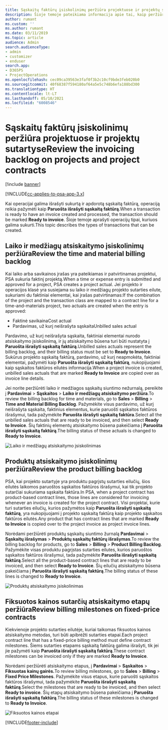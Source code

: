 ```yaml
---
title: Sąskaitų faktūrų įsiskolinimų peržiūra projektuose ir projektų sutartyse
description: Šioje temoje pateikiama informacija apie tai, kaip peržiūrėti laiko, savikainos ir produktų įsiskolinimus ir kaip juos pažymėti kaip paruoštus išrašyti sąskaitą faktūrą.
author: rumant
ms.custom: ''
ms.author: rumant
ms.date: 03/11/2019
ms.topic: article
audience: Admin
search.audienceType:
- admin
- customizer
- enduser
search.app:
- D365PS
- ProjectOperations
ms.openlocfilehash: cec09ca39563e3faf0f3b2c10cf9bde3feb020b0
ms.sourcegitcommit: 40f68387f594180af64a5e5c748b6efa188bd300
ms.translationtype: HT
ms.contentlocale: lt-LT
ms.lasthandoff: 05/10/2021
ms.locfileid: "6008546"
---
```

# <a name="review-the-invoicing-backlog-on-projects-and-project-contracts"></a><span data-ttu-id="bc2ee-103">Sąskaitų faktūrų įsiskolinimų peržiūra projektuose ir projektų sutartyse</span><span class="sxs-lookup"><span data-stu-id="bc2ee-103">Review the invoicing backlog on projects and project contracts</span></span>

[!include [banner](../includes/psa-now-project-operations.md)]

[!INCLUDE[cc-applies-to-psa-app-3.x](../includes/cc-applies-to-psa-app-3x.md)]

<span data-ttu-id="bc2ee-104">Kai operacijai galima išrašyti sukurtą ir apdorotą sąskaitą faktūrą, operaciją reikia pažymėti kaip **Paruošta išrašyti sąskaitą faktūrą**.</span><span class="sxs-lookup"><span data-stu-id="bc2ee-104">When a transaction is ready to have an invoice created and processed, the transaction should be marked **Ready to invoice**.</span></span> <span data-ttu-id="bc2ee-105">Šioje temoje aprašyti operacijų tipai, kuriuos galima sukurti.</span><span class="sxs-lookup"><span data-stu-id="bc2ee-105">This topic describes the types of transactions that can be created.</span></span>

## <a name="review-the-time-and-material-billing-backlog"></a><span data-ttu-id="bc2ee-106">Laiko ir medžiagų atsiskaitymo įsiskolinimų peržiūra</span><span class="sxs-lookup"><span data-stu-id="bc2ee-106">Review the time and material billing backlog</span></span>

<span data-ttu-id="bc2ee-107">Kai laiko arba savikainos įrašas yra pateikiamas ir patvirtinamas projektui, PSA sukuria faktinį projektą.</span><span class="sxs-lookup"><span data-stu-id="bc2ee-107">When a time or expense entry is submitted and approved for a project, PSA creates a project actual.</span></span> <span data-ttu-id="bc2ee-108">Jei projekto ir operacijos klasė yra susiejama su laiko ir medžiagų projekto sutarties eilute, sukuriami du faktiniai elementai, kai įrašas patvirtinamas:</span><span class="sxs-lookup"><span data-stu-id="bc2ee-108">If the combination of the project and the transaction class are mapped to a contract line for a time-and-materials project, two actuals are created when the entry is approved:</span></span>

- <span data-ttu-id="bc2ee-109">Faktinė savikaina</span><span class="sxs-lookup"><span data-stu-id="bc2ee-109">Cost actual</span></span> 
- <span data-ttu-id="bc2ee-110">Pardavimas, už kurį neišrašyta sąskaita</span><span class="sxs-lookup"><span data-stu-id="bc2ee-110">Unbilled sales actual</span></span>

<span data-ttu-id="bc2ee-111">Pardavimo, už kurį neišrašyta sąskaita, faktiniai elementai nurodo atsiskaitymo įsiskolinimą, ir jų atsiskaitymo būsena turi būti nustatyta į **Paruošta išrašyti sąskaitą faktūrą**.</span><span class="sxs-lookup"><span data-stu-id="bc2ee-111">Unbilled sales actuals represent the billing backlog, and their billing status must be set to **Ready to Invoice**.</span></span> <span data-ttu-id="bc2ee-112">Sukūrus projekto sąskaitą faktūrą, pardavimo, už kurį neapmokėta, faktiniai elementai, pažymėti kaip **Paruošta išrašyti sąskaitą faktūrą**, nukopijuojami kaip sąskaitos faktūros eilutės informacija.</span><span class="sxs-lookup"><span data-stu-id="bc2ee-112">When a project invoice is created, unbilled sales actuals that are marked **Ready to Invoice** are copied over as invoice line details.</span></span>

<span data-ttu-id="bc2ee-113">Jei norite peržiūrėti laiko ir medžiagos sąskaitų siuntimo nežurnalą, pereikite į **Pardavimai** \> **Sąskaitos** \> **Laiko ir medžiagų atsiskaitymo peržiūra**.</span><span class="sxs-lookup"><span data-stu-id="bc2ee-113">To review the billing backlog for time and materials, go to **Sales** \> **Billing** \> **Time and Material Billing Backlog**.</span></span> <span data-ttu-id="bc2ee-114">Pažymėkite visus pardavimo, už kurį neišrašyta sąskaita, faktinius elementus, kurie paruošti sąskaitos faktūros išrašymui, tada pažymėkite **Paruošta išrašyti sąskaitą faktūra**.</span><span class="sxs-lookup"><span data-stu-id="bc2ee-114">Select all the unbilled sales actuals that are ready to be invoiced, and then select **Ready to Invoice**.</span></span> <span data-ttu-id="bc2ee-115">Šių faktinių elementų atsiskaitymo būsena pakeičiama į **Paruošta išrašyti sąskaitą faktūrą**.</span><span class="sxs-lookup"><span data-stu-id="bc2ee-115">The billing status of these actuals is changed to **Ready to Invoice**.</span></span>

![Laiko ir medžiagų atsiskaitymo įsiskolinimas](media/TMBacklog.png)

## <a name="review-the-product-billing-backlog"></a><span data-ttu-id="bc2ee-117">Produktų atsiskaitymo įsiskolinimų peržiūra</span><span class="sxs-lookup"><span data-stu-id="bc2ee-117">Review the product billing backlog</span></span>

<span data-ttu-id="bc2ee-118">PSA, kai projekto sutartyje yra produktu pagrįstų sutarties eilučių, šios eilutės laikomos paruoštos sąskaitos faktūros išrašymui, kai tik projekto sutarčiai sukuriama sąskaita faktūra.</span><span class="sxs-lookup"><span data-stu-id="bc2ee-118">In PSA, when a project contract has product-based contract lines, those lines are considered for invoicing whenever an invoice is created for the project contract.</span></span> <span data-ttu-id="bc2ee-119">Visi projektai, kurie turi sutarties eilučių, kurios pažymėtos kaip **Paruošta išrašyti sąskaitą faktūrą**, yra nukopijuojami į projekto sąskaitą faktūrą kaip projekto sąskaitos faktūros eilutės.</span><span class="sxs-lookup"><span data-stu-id="bc2ee-119">Any product that has contract lines that are marked **Ready to Invoice** is copied over to the project invoice as project invoice lines.</span></span>

<span data-ttu-id="bc2ee-120">Norėdami peržiūrėti produktų sąskaitų siuntimo žurnalą **Pardavimai** \> **Sąskaitų išrašymas** \> **Produktų sąskaitų faktūrų išrašymas**.</span><span class="sxs-lookup"><span data-stu-id="bc2ee-120">To review the billing backlog for products, go to **Sales** \> **Billing** \> **Product Billing Backlog**.</span></span> <span data-ttu-id="bc2ee-121">Pažymėkite visas produktu pagrįstas sutarties eilutes, kurios paruoštos sąskaitos faktūros išrašymui, tada pažymėkite **Paruošta išrašyti sąskaitą faktūrą**.</span><span class="sxs-lookup"><span data-stu-id="bc2ee-121">Select all the product-based contract lines that are ready to be invoiced, and then select **Ready to Invoice**.</span></span> <span data-ttu-id="bc2ee-122">Šių eilučių atsiskaitymo būsena pakeičiama į **Paruošta išrašyti sąskaitą faktūrą**.</span><span class="sxs-lookup"><span data-stu-id="bc2ee-122">The billing status of these lines is changed to **Ready to Invoice**.</span></span>

![Produktų atsiskaitymo įsiskolinimas](media/ProductBacklog.png)

## <a name="review-billing-milestones-on-fixed-price-contracts"></a><span data-ttu-id="bc2ee-124">Fiksuotos kainos sutarčių atsiskaitymo etapų peržiūra</span><span class="sxs-lookup"><span data-stu-id="bc2ee-124">Review billing milestones on fixed-price contracts</span></span>

<span data-ttu-id="bc2ee-125">Kiekvienoje projekto sutarties eilutėje, kuriai taikomas fiksuotos kainos atsiskaitymo metodas, turi būti apibrėžti sutarties etapai.</span><span class="sxs-lookup"><span data-stu-id="bc2ee-125">Each project contract line that has a fixed-price billing method must define contract milestones.</span></span> <span data-ttu-id="bc2ee-126">Šiems sutarties etapams sąskaitą faktūrą galima išrašyti, tik jei jie pažymėti kaip **Paruošta išrašyti sąskaitą faktūrą**.</span><span class="sxs-lookup"><span data-stu-id="bc2ee-126">These contract milestones can be invoiced only if they are marked **Ready to Invoice**.</span></span> 

<span data-ttu-id="bc2ee-127">Norėdami peržiūrėti atsiskaitymo etapus, į **Pardavimai** \> **Sąskaitos** \> **Fiksuotas kainų gairės.**</span><span class="sxs-lookup"><span data-stu-id="bc2ee-127">To review billing milestones, go to **Sales** \> **Billing** \> **Fixed Price Milestones**.</span></span> <span data-ttu-id="bc2ee-128">Pažymėkite visus etapus, kurie paruošti sąskaitos faktūros išrašymui, tada pažymėkite **Paruošta išrašyti sąskaitą faktūrą**.</span><span class="sxs-lookup"><span data-stu-id="bc2ee-128">Select the milestones that are ready to be invoiced, and then select **Ready to invoice**.</span></span> <span data-ttu-id="bc2ee-129">Šių etapų atsiskaitymo būsena pakeičiama į **Paruošta išrašyti sąskaitą faktūrą**.</span><span class="sxs-lookup"><span data-stu-id="bc2ee-129">The billing status of these milestones is changed to **Ready to Invoice**.</span></span>

![Fiksuotos kainos etapai](media/FPBacklog.png)


[!INCLUDE[footer-include](../includes/footer-banner.md)]